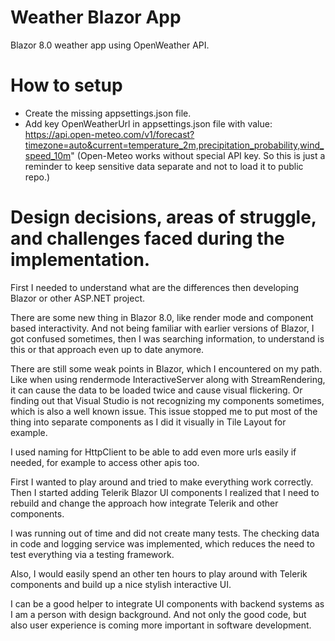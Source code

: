 # Weather Blazor App
 Blazor 8.0 weather app using OpenWeather API.

# How to setup
- Create the missing appsettings.json file.
- Add key OpenWeatherUrl in appsettings.json file with value:
https://api.open-meteo.com/v1/forecast?timezone=auto&current=temperature_2m,precipitation_probability,wind_speed_10m"
(Open-Meteo works without special API key. So this is just a reminder to keep sensitive data separate and not to load it to public repo.)

#  Design decisions, areas of struggle, and challenges faced during the implementation.
First I needed to understand what are the differences then developing Blazor or other ASP.NET project.

There are some new thing in Blazor 8.0, like render mode and component based interactivity. And not being familiar with earlier versions of Blazor, I got confused sometimes, then I was searching information, to understand is this or that approach even up to date anymore.

There are still some weak points in Blazor, which I encountered on my path. Like when using rendermode InteractiveServer along with StreamRendering, it can cause the data to be loaded twice and cause visual flickering.
Or finding out that Visual Studio is not recognizing my components sometimes, which is also a well known issue. This issue stopped me to put most of the thing into separate components as I did it visually in Tile Layout for example.

I used naming for HttpClient to be able to add even more urls easily if needed, for example to access other apis too.

First I wanted to play around and tried to make everything work correctly. Then I started adding Telerik Blazor UI components I realized that I need to rebuild and change the approach how integrate Telerik and other components.

I was running out of time and did not create many tests. The checking data in code and logging service was implemented, which reduces the need to test everything via a testing framework.

Also, I would easily spend an other ten hours to play around with Telerik components and build up a nice stylish interactive UI.

I can be a good helper to integrate UI components with backend systems as I am a person with design background. And not only the good code, but also user experience is coming more important in software development. 
